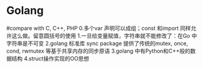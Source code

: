 # Golang
#compare with C, C++, PHP
0.多个var 声明可以成组；const 和import 同样允许这么做。留意圆括号的使用
1.一旦给变量赋值，字符串就不能修改了：在Go 中字符串是不可变
2.golang 标准库 sync  package 提供了传统的mutex, once, cond, rwmutex 等基于共享内存的同步原语
3.golang  中有Python和C++般的数据结构
4.struct操作实现的OO思想
